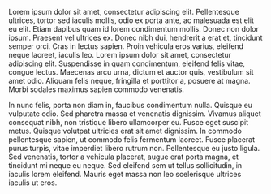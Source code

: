 Lorem ipsum dolor sit amet, consectetur adipiscing elit. Pellentesque ultrices, tortor sed iaculis
mollis, odio ex porta ante, ac malesuada est elit eu elit. Etiam dapibus quam id lorem condimentum
mollis. Donec non dolor ipsum. Praesent vel ultrices ex. Donec nibh dui, hendrerit a erat et,
tincidunt semper orci. Cras in lectus sapien. Proin vehicula eros varius, eleifend neque laoreet,
iaculis leo. Lorem ipsum dolor sit amet, consectetur adipiscing elit. Suspendisse in quam
condimentum, eleifend felis vitae, congue lectus. Maecenas arcu urna, dictum et auctor quis,
vestibulum sit amet odio. Aliquam felis neque, fringilla et porttitor a, posuere at magna. Morbi
sodales maximus sapien commodo venenatis.

In nunc felis, porta non diam in, faucibus condimentum nulla. Quisque eu vulputate odio. Sed
pharetra massa et venenatis dignissim. Vivamus aliquet consequat nibh, non tristique libero
ullamcorper eu. Fusce eget suscipit metus. Quisque volutpat ultricies erat sit amet dignissim. In
commodo pellentesque sapien, ut commodo felis fermentum laoreet. Fusce placerat purus turpis, vitae
imperdiet libero rutrum non. Pellentesque eu justo ligula. Sed venenatis, tortor a vehicula
placerat, augue erat porta magna, et tincidunt mi neque eu neque. Sed eleifend sem ut tellus
sollicitudin, in iaculis lorem eleifend. Mauris eget massa non leo scelerisque ultrices iaculis ut
eros.